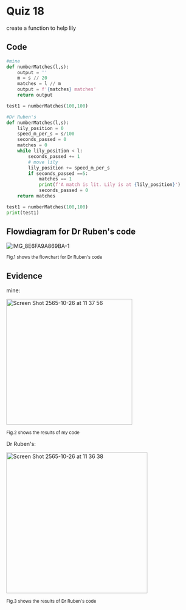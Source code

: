 # Quiz 18

create a function to help lily

## Code 

```py
#mine
def numberMatches(l,s):
    output = ''
    m = s // 20
    matches = l // m
    output = f'{matches} matches'
    return output

test1 = numberMatches(100,100)

#Dr Ruben's 
def numberMatches(l,s):
    lily_position = 0
    speed_m_per_s = s/100
    seconds_passed = 0
    matches = 0
    while lily_position < l:
        seconds_passed += 1
        # move lily
        lily_position += speed_m_per_s
        if seconds_passed ==5:
            matches == 1
            print(f'A match is lit. Lily is at {lily_position}')
            seconds_passed = 0
    return matches

test1 = numberMatches(100,100)
print(test1)
```

## Flowdiagram for Dr Ruben's code

![IMG_8E6FA9A869BA-1](https://user-images.githubusercontent.com/111941936/200209009-8d76d2ae-57e3-4e8d-a083-90088fc8ddf0.jpeg)

<sub>Fig.1 shows the flowchart for Dr Ruben's code

## Evidence

mine:

<img width="331" alt="Screen Shot 2565-10-26 at 11 37 56" src="https://user-images.githubusercontent.com/111941936/197921319-e68d8b57-deaf-46e9-a2b2-767a5dd142a8.png">

<sub>Fig.2 shows the results of my code
    
Dr Ruben's:

<img width="371" alt="Screen Shot 2565-10-26 at 11 36 38" src="https://user-images.githubusercontent.com/111941936/197921178-5325fdcc-8e1a-4ed8-b4a6-6b65f0520ab0.png">

<sub>Fig.3 shows the results of Dr Ruben's code
